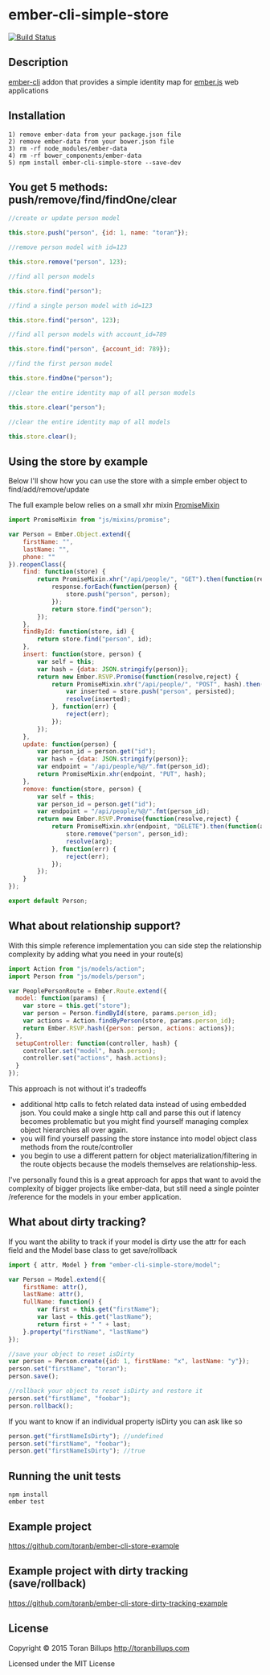 # ember-cli-simple-store

[![Build Status][]](https://travis-ci.org/toranb/ember-cli-simple-store)

## Description

[ember-cli][] addon that provides a simple identity map for [ember.js][] web applications

## Installation

```
1) remove ember-data from your package.json file
2) remove ember-data from your bower.json file
3) rm -rf node_modules/ember-data
4) rm -rf bower_components/ember-data
5) npm install ember-cli-simple-store --save-dev
```

## You get 5 methods: push/remove/find/findOne/clear

```js
//create or update person model

this.store.push("person", {id: 1, name: "toran"});
```

```js
//remove person model with id=123

this.store.remove("person", 123);
```

```js
//find all person models

this.store.find("person");
```

```js
//find a single person model with id=123

this.store.find("person", 123);
```

```js
//find all person models with account_id=789

this.store.find("person", {account_id: 789});
```

```js
//find the first person model

this.store.findOne("person");
```

```js
//clear the entire identity map of all person models

this.store.clear("person");
```

```js
//clear the entire identity map of all models

this.store.clear();
```

## Using the store by example

Below I'll show how you can use the store with a simple ember object to find/add/remove/update

The full example below relies on a small xhr mixin [PromiseMixin][]

```js
import PromiseMixin from "js/mixins/promise";

var Person = Ember.Object.extend({
    firstName: "",
    lastName: "",
    phone: ""
}).reopenClass({
    find: function(store) {
        return PromiseMixin.xhr("/api/people/", "GET").then(function(response) {
            response.forEach(function(person) {
                store.push("person", person);
            });
            return store.find("person");
        });
    },
    findById: function(store, id) {
        return store.find("person", id);
    },
    insert: function(store, person) {
        var self = this;
        var hash = {data: JSON.stringify(person)};
        return new Ember.RSVP.Promise(function(resolve,reject) {
            return PromiseMixin.xhr("/api/people/", "POST", hash).then(function(persisted) {
                var inserted = store.push("person", persisted);
                resolve(inserted);
            }, function(err) {
                reject(err);
            });
        });
    },
    update: function(person) {
        var person_id = person.get("id");
        var hash = {data: JSON.stringify(person)};
        var endpoint = "/api/people/%@/".fmt(person_id);
        return PromiseMixin.xhr(endpoint, "PUT", hash);
    },
    remove: function(store, person) {
        var self = this;
        var person_id = person.get("id");
        var endpoint = "/api/people/%@/".fmt(person_id);
        return new Ember.RSVP.Promise(function(resolve,reject) {
            return PromiseMixin.xhr(endpoint, "DELETE").then(function(arg) {
                store.remove("person", person_id);
                resolve(arg);
            }, function(err) {
                reject(err);
            });
        });
    }
});

export default Person;
```

## What about relationship support?

With this simple reference implementation you can side step the relationship complexity by adding what you need in your route(s)

```js
import Action from "js/models/action";
import Person from "js/models/person";

var PeoplePersonRoute = Ember.Route.extend({
  model: function(params) {
    var store = this.get("store");
    var person = Person.findById(store, params.person_id);
    var actions = Action.findByPerson(store, params.person_id);
    return Ember.RSVP.hash({person: person, actions: actions});
  },
  setupController: function(controller, hash) {
    controller.set("model", hash.person);
    controller.set("actions", hash.actions);
  }
});
```

This approach is not without it's tradeoffs

* additional http calls to fetch related data instead of using embedded json. You could make a single http call and parse this out if latency becomes problematic but you might find yourself managing complex object hierarchies all over again.
* you will find yourself passing the store instance into model object class methods from the route/controller
* you begin to use a different pattern for object materialization/filtering in the route objects because the models themselves are relationship-less.

I've personally found this is a great approach for apps that want to avoid the complexity of bigger projects like ember-data, but still need a single pointer /reference for the models in your ember application.

## What about dirty tracking?

If you want the ability to track if your model is dirty use the attr for each field and the Model base class to get save/rollback

```js
import { attr, Model } from "ember-cli-simple-store/model";

var Person = Model.extend({
    firstName: attr(),
    lastName: attr(),
    fullName: function() {
        var first = this.get("firstName");
        var last = this.get("lastName");
        return first + " " + last;
    }.property("firstName", "lastName")
});

//save your object to reset isDirty
var person = Person.create({id: 1, firstName: "x", lastName: "y"});
person.set("firstName", "toran");
person.save();

//rollback your object to reset isDirty and restore it
person.set("firstName", "foobar");
person.rollback();
```

If you want to know if an individual property isDirty you can ask like so

```js
person.get("firstNameIsDirty"); //undefined
person.set("firstName", "foobar");
person.get("firstNameIsDirty"); //true
```

## Running the unit tests

    npm install
    ember test

## Example project

https://github.com/toranb/ember-cli-store-example

## Example project with dirty tracking (save/rollback)

https://github.com/toranb/ember-cli-store-dirty-tracking-example

## License

Copyright © 2015 Toran Billups http://toranbillups.com

Licensed under the MIT License


[Build Status]: https://travis-ci.org/toranb/ember-cli-simple-store.svg?branch=master
[ember-cli]: http://www.ember-cli.com/
[ember.js]: http://emberjs.com/
[PromiseMixin]: https://gist.github.com/toranb/98abc9616f2abecde0d4
